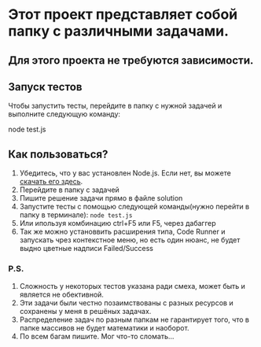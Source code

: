 # Этот проект представляет собой папку с различными задачами.

## Для этого проекта не требуются зависимости.

## Запуск тестов

Чтобы запустить тесты, перейдите в папку с нужной задачей и выполните следующую команду:

node test.js

## Как пользоваться?

1. Убедитесь, что у вас установлен Node.js. Если нет, вы можете [скачать его здесь](https://nodejs.org/).
2. Перейдите в папку с задачей
3. Пишите решение задачи прямо в файле solution
4. Запустите тесты с помощью следующей команды(нужно перейти в папку в терминале):
   `node test.js`
5. Или ипользуя комбинацию ctrl+F5 или F5, через дабаггер
6. Так же можно установвить расширения типа, Code Runner и запускать чрез контекстное меню, но есть один нюанс, не будет выдно цветные надписи Failed/Success

### P.S.

1. Сложность у некоторых тестов указана ради смеха, может быть и является не обективной.
2. Эти задачи были честно позаимствованы с разных ресурсов и сохранены у меня в решёных задачах.
3. Распределение задач по разным папкам не гарантирует того, что в папке массивов не будет математики и наоборот.
4. По всем багам пишите. Мог что-то сломать...